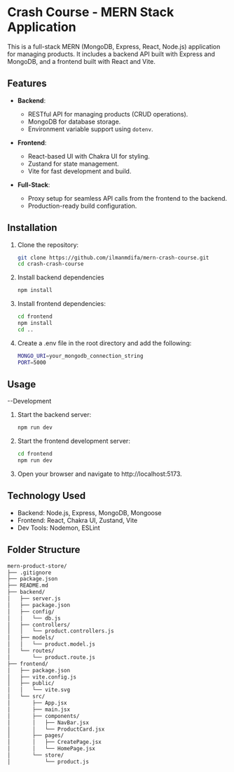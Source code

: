 # Crash Course - MERN Stack Application

This is a full-stack MERN (MongoDB, Express, React, Node.js) application for managing products. It includes a backend API built with Express and MongoDB, and a frontend built with React and Vite.

## Features

- **Backend**:
  - RESTful API for managing products (CRUD operations).
  - MongoDB for database storage.
  - Environment variable support using `dotenv`.

- **Frontend**:
  - React-based UI with Chakra UI for styling.
  - Zustand for state management.
  - Vite for fast development and build.

- **Full-Stack**:
  - Proxy setup for seamless API calls from the frontend to the backend.
  - Production-ready build configuration.

## Installation

1. Clone the repository:
   ```bash
   git clone https://github.com/ilmanmdifa/mern-crash-course.git
   cd crash-crash-course

2. Install backend dependencies
   ```bash 
   npm install

3. Install frontend dependencies:
   ```bash
   cd frontend
   npm install
   cd ..

4. Create a .env file in the root directory and add the following:
   ```bash
   MONGO_URI=your_mongodb_connection_string
   PORT=5000

## Usage
--Development

1. Start the backend server:
   ```bash
   npm run dev

3. Start the frontend development server:
   ```bash
   cd frontend
   npm run dev
   
5. Open your browser and navigate to http://localhost:5173.

## Technology Used
- Backend: Node.js, Express, MongoDB, Mongoose
- Frontend: React, Chakra UI, Zustand, Vite
- Dev Tools: Nodemon, ESLint

## Folder Structure
```bash
mern-product-store/
├── .gitignore
├── package.json
├── README.md
├── backend/
│   ├── server.js
│   ├── package.json
│   ├── config/
│   │   └── db.js
│   ├── controllers/
│   │   └── product.controllers.js
│   ├── models/
│   │   └── product.model.js
│   └── routes/
│       └── product.route.js
├── frontend/
│   ├── package.json
│   ├── vite.config.js
│   ├── public/
│   │   └── vite.svg
│   └── src/
│       ├── App.jsx
│       ├── main.jsx
│       ├── components/
│       │   ├── NavBar.jsx
│       │   └── ProductCard.jsx
│       ├── pages/
│       │   ├── CreatePage.jsx
│       │   └── HomePage.jsx
│       └── store/
│           └── product.js
